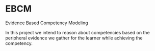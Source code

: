 # EBCM
Evidence Based Competency Modeling 

In this project we intend to reason about competencies based on the peripheral evidence we gather for the learner while achieving the competency.


